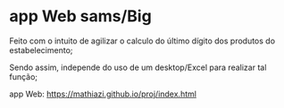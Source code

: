 # app Web sams/Big

Feito com o intuito de agilizar o calculo do último dígito dos produtos do estabelecimento;

Sendo assim, independe do uso de um desktop/Excel para realizar tal função;

app Web: https://mathiazi.github.io/proj/index.html
